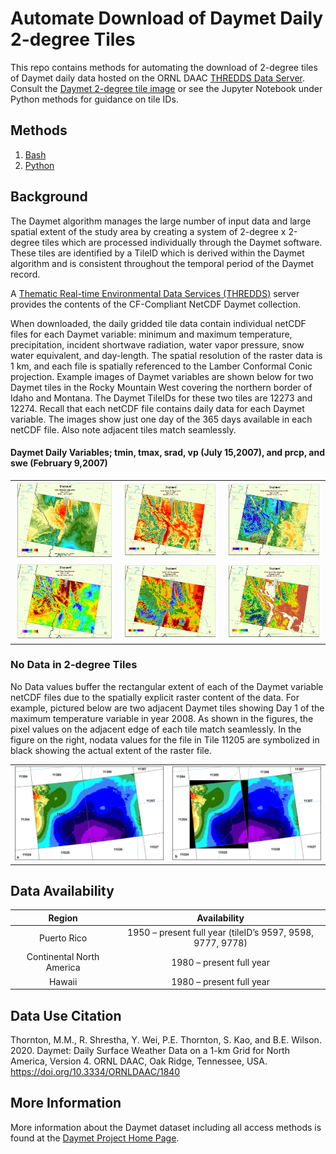 # Automate Download of Daymet Daily 2-degree Tiles
This repo contains methods for automating the download of 2-degree tiles of Daymet daily data hosted on the ORNL DAAC [THREDDS Data Server](https://thredds.daac.ornl.gov/thredds/catalog/ornldaac/1840/tiles/catalog.html).  Consult the [Daymet 2-degree tile image](https://daymet.ornl.gov/static/graphics/TilesV4_Daymet.png) or see the Jupyter Notebook under Python methods for guidance on tile IDs.  

## Methods
1. [Bash](./Bash/) 
2. [Python](./Python/)

## Background

The Daymet algorithm manages the large number of input data and large spatial extent of the study area by creating a system of 2-degree x 2-degree tiles which are processed individually through the Daymet software. These tiles are identified by a TileID which is derived within the Daymet algorithm and is consistent throughout the temporal period of the Daymet record. 

A [Thematic Real-time Environmental Data Services (THREDDS)](https://thredds.daac.ornl.gov/thredds/catalogs/ornldaac/Regional_and_Global_Data/DAYMET_COLLECTIONS/DAYMET_COLLECTIONS.html) server provides the contents of the CF-Compliant NetCDF Daymet collection.

When downloaded, the daily gridded tile data contain individual netCDF files for each Daymet variable: minimum and maximum temperature, precipitation, incident shortwave radiation, water vapor pressure, snow water equivalent, and day-length. The spatial resolution of the raster data is 1 km, and each file is spatially referenced to the Lamber Conformal Conic projection. Example images of Daymet variables are shown below for two Daymet tiles in the Rocky Mountain West covering the northern border of Idaho and Montana. The Daymet TileIDs for these two tiles are 12273 and 12274. Recall that each netCDF file contains daily data for each Daymet variable. The images show just one day of the 365 days available in each netCDF file. Also note adjacent tiles match seamlessly.

#### Daymet Daily Variables; tmin, tmax, srad, vp (July 15,2007), and prcp, and swe (February 9,2007)

| | | |
|:-------------------------:|:-------------------------:|:-------------------------:|
|![Thumbnail for Tmin tiles 12273 & 12274](./graphics/Tiles12273_12274_for_web_Tmin_Thumb.jpg)|![Thumbnail for Tmax tiles 12273 & 12274 ](./graphics/Tiles12273_12274_for_web_Tmax_Thumb.jpg)|![ ](./graphics/Tiles12273_12274_for_web_Srad_Thumb.jpg)|
|![Thumbnail for VP for tiles 12273 & 12274 ](./graphics/Tiles12273_12274_for_web_VP_Pa_Thumb.jpg)|![Thumbnail for Prcp for tiles 12273 & 12274 ](./graphics/Tiles12273_12274_for_web_Prcp_Thumb.jpg)| ![Thumbnail for Swe for tiles 12273 & 12274 ](./graphics/Tiles12273_12274_for_web_Swe_Thumb.jpg)|

### No Data in 2-degree Tiles

No Data values buffer the rectangular extent of each of the Daymet variable netCDF files due to the spatially explicit raster content of the data. For example, pictured below are two adjacent Daymet tiles showing Day 1 of the maximum temperature variable in year 2008. As shown in the figures, the pixel values on the adjacent edge of each tile match seamlessly. In the figure on the right, nodata values for the file in Tile 11205 are symbolized in black showing the actual extent of the raster file.

|||
|:-------------------------:|:-------------------------:|
|![Two adjacent Daymet tiles showing Day 1 of the maximum temperature variable in year 2008](./graphics/NoData_AdjacentTiles_400_a.png)|![Nodata values for the file in Tile 11205 are symbolized in black showing the actual extent of the raster file](./graphics/NoData_AdjacentTiles_400_b.png)|

## Data Availability

|Region| Availability|
|:-----------:|:-----------:|
|Puerto Rico|1950 – present full year (tileID’s 9597, 9598, 9777, 9778)|
|Continental North America|1980 – present full year|
|Hawaii| 1980 – present full year|

## Data Use Citation
Thornton, M.M., R. Shrestha, Y. Wei, P.E. Thornton, S. Kao, and B.E. Wilson. 2020. Daymet: Daily Surface Weather Data on a 1-km Grid for North America, Version 4. ORNL DAAC, Oak Ridge, Tennessee, USA. https://doi.org/10.3334/ORNLDAAC/1840


## More Information

More information about the Daymet dataset including all access methods is found at the [Daymet Project Home Page](https://daymet.ornl.gov/).